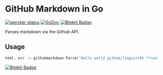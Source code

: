 GitHub Markdown in Go
=====================

[![wercker status](https://app.wercker.com/status/b19fd4a4c797d9b5b10a75f85f1d158e/m/master "wercker status")](https://app.wercker.com/project/bykey/b19fd4a4c797d9b5b10a75f85f1d158e)
[![GoDoc](https://godoc.org/github.com/dickeyxxx/githubmarkdown?status.png)](https://godoc.org/github.com/dickeyxxx/githubmarkdown)
[![Bitdeli Badge](https://d2weczhvl823v0.cloudfront.net/dickeyxxx/githubmarkdown/trend.png)](https://bitdeli.com/free "Bitdeli Badge")

Parses markdown via the Github API.

Usage
-----

```go
html, err := githubmarkdown.Parse("Hello world github/linguist#1 **cool**, and #1!")
```


[![Bitdeli Badge](https://d2weczhvl823v0.cloudfront.net/dickeyxxx/githubmarkdown/trend.png)](https://bitdeli.com/free "Bitdeli Badge")

